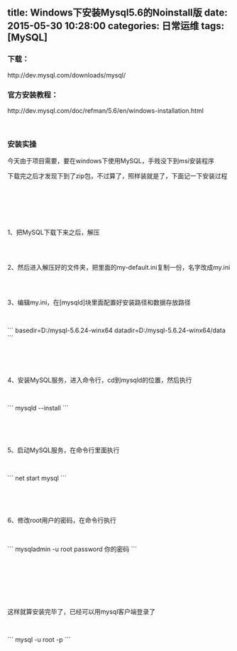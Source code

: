 title: Windows下安装Mysql5.6的Noinstall版
date: 2015-05-30 10:28:00
categories: 日常运维
tags: [MySQL]
---
<h3>
	下载：
</h3>
<p>
	http://dev.mysql.com/downloads/mysql/
</p>
<h3>
	官方安装教程：
</h3>
<p>
	http://dev.mysql.com/doc/refman/5.6/en/windows-installation.html
</p>
<p>
	<br />
</p>
<h3>
	安装实操
</h3>
<p>
	今天由于项目需要，要在windows下使用MySQL，手贱没下到msi安装程序
</p>
<p>
	下载完之后才发现下到了zip包，不过算了，照样装就是了，下面记一下安装过程
</p>
<p>
	<br />
</p>
<p>
	<!--more-->
</p>
<p>
	<br />
</p>
<p>
	<br />
</p>
<p>
	1、把MySQL下载下来之后，解压
</p>
<p>
	<img src="/images/tp_old/image/20150530/20150530055354_52519.png" alt="" /> 
</p>
<p>
	<br />
</p>
<p>
	2、然后进入解压好的文件夹，把里面的my-default.ini复制一份，名字改成my.ini
</p>
<p>
	<img src="/images/tp_old/image/20150530/20150530055652_82382.png" alt="" /> 
</p>
<p>
	<br />
</p>
<p>
	3、编辑my.ini，在[mysqld]块里面配置好安装路径和数据存放路径
</p>
<p>
	<br />
</p>
```
basedir=D:/mysql-5.6.24-winx64
datadir=D:/mysql-5.6.24-winx64/data
```
<img src="/images/tp_old/image/20150530/20150530060027_31835.png" alt="" /> 
<p>
	<br />
</p>
<p>
	<br />
</p>
<p>
	4、安装MySQL服务，进入命令行，cd到mysqld的位置，然后执行
</p>
<p>
	<br />
</p>
```
mysqld --install
```
<img src="/images/tp_old/image/20150530/20150530061349_28141.png" alt="" /> 
<p>
	<br />
</p>
<p>
	<br />
</p>
<p>
	5、启动MySQL服务，在命令行里面执行
</p>
<p>
	<br />
</p>
```
net start mysql
```
<img src="/images/tp_old/image/20150530/20150530061931_25626.png" alt="" /> 
<p>
	<br />
</p>
<p>
	<br />
</p>
<p>
	6、修改root用户的密码，在命令行执行
</p>
<p>
	<br />
</p>
```
mysqladmin -u root password 你的密码
```
<p>
	<br />
</p>
<p>
	<img src="/images/tp_old/image/20150530/20150530062453_93510.png" alt="" /> 
</p>
<p>
	<br />
</p>
<p>
	<br />
</p>
<p>
	这样就算安装完毕了，已经可以用mysql客户端登录了
</p>
<p>
	<br />
</p>
```
mysql -u root -p
```
<img src="/images/tp_old/image/20150530/20150530062737_78963.png" alt="" /> 
<p>
	<br />
</p>